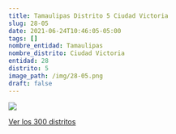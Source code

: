 ```yaml
---
title: Tamaulipas Distrito 5 Ciudad Victoria
slug: 28-05
date: 2021-06-24T10:46:05-05:00
tags: []
nombre_entidad: Tamaulipas
nombre_distrito: Ciudad Victoria
entidad: 28
distrito: 5
image_path: /img/28-05.png
draft: false
---
```


![](/img/28-05.png)

[Ver los 300 distritos](/docs/elecciones-2021)
